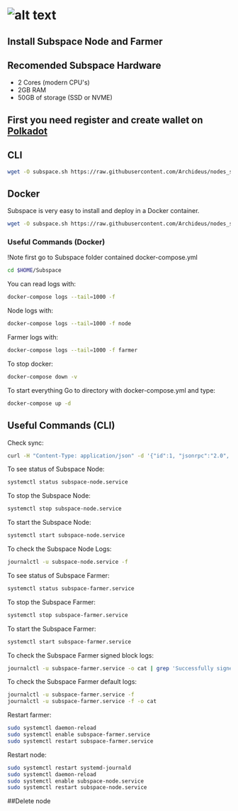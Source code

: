 # ![alt text](https://assets.website-files.com/61526a2af87a54e565b0ae92/6155fc8597a1468aa6dfba07_Group%20201.svg)
## Install Subspace Node and Farmer


## Recomended Subspace Hardware

- 2 Cores (modern CPU's)
- 2GB RAM
- 50GB of storage (SSD or NVME)

## First you need register and create wallet on [Polkadot](https://polkadot.js.org/apps/?rpc=wss%3A%2F%2Ffarm-rpc.subspace.network%2Fws#/accounts)


## CLI

```sh
wget -O subspace.sh https://raw.githubusercontent.com/Archideus/nodes_scripts/main/Subspace/cli.sh && chmod +x subspace.sh && sudo ./subspace.sh
```


## Docker

Subspace is very easy to install and deploy in a Docker container.

```sh
wget -O subspace.sh https://raw.githubusercontent.com/Archideus/nodes_scripts/main/Subspace/docker.sh && chmod +x subspace.sh && sudo ./subspace.sh
```

### Useful Commands (Docker)
!Note first go to Subspace folder contained docker-compose.yml

```sh
cd $HOME/Subspace
```

You can read logs with: 
```sh
docker-compose logs --tail=1000 -f
```
Node logs with: 
```sh
docker-compose logs --tail=1000 -f node
```
Farmer logs with: 
```sh
docker-compose logs --tail=1000 -f farmer
```
To stop docker: 
```sh
docker-compose down -v
```
To start everything Go to directory with docker-compose.yml and type: 
```sh
docker-compose up -d 
```

## Useful Commands (CLI)

Check sync:
```sh
curl -H "Content-Type: application/json" -d '{"id":1, "jsonrpc":"2.0", "method": "system_health", "params":[]}' http://localhost:9933/
```

To see status of Subspace Node: 
```sh
systemctl status subspace-node.service 
```

To stop the Subspace Node: 
```sh
systemctl stop subspace-node.service 
```
 
To start the Subspace Node: 
```sh
systemctl start subspace-node.service 
```
 
To check the Subspace Node Logs: 
```sh
journalctl -u subspace-node.service -f 
```

To see status of Subspace Farmer: 
```sh
systemctl status subspace-farmer.service 
```

To stop the Subspace Farmer: 
```sh
systemctl stop subspace-farmer.service 
```

To start the Subspace Farmer: 
```sh
systemctl start subspace-farmer.service 
```

To check the Subspace Farmer signed block logs: 
```sh
journalctl -u subspace-farmer.service -o cat | grep 'Successfully signed block' 
```

To check the Subspace Farmer default logs: 
```sh
journalctl -u subspace-farmer.service -f 
journalctl -u subspace-farmer.service -f -o cat
```

Restart farmer: 
```sh
sudo systemctl daemon-reload
sudo systemctl enable subspace-farmer.service
sudo systemctl restart subspace-farmer.service
```

Restart node: 
```sh
sudo systemctl restart systemd-journald
sudo systemctl daemon-reload
sudo systemctl enable subspace-node.service
sudo systemctl restart subspace-node.service
```


##Delete node


